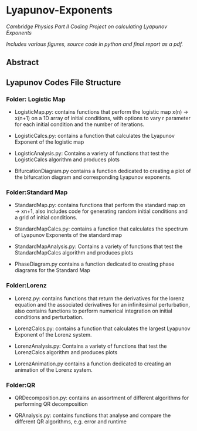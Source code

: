 # Lyapunov-Exponents
_Cambridge Physics Part II Coding Project on calculating Lyapunov Exponents_

_Includes various figures, source code in python and final report as a pdf._ 

## Abstract

## Lyapunov Codes File Structure
### Folder: Logistic Map
* LogisticMap.py: contains functions that perform the logistic map x(n) → x(n+1) on a 1D array of initial conditions, with options to vary r parameter for each initial condition and the number of iterations.

* LogisticCalcs.py: contains a function that calculates the Lyapunov Exponent of the logistic map

* LogisticAnalysis.py: Contains a variety of functions that test the LogisticCalcs algorithm and
produces plots

* BifurcationDiagram.py contains a function dedicated to creating a plot of the bifurcation diagram and corresponding Lyapunov exponents.

### Folder:Standard Map

* StandardMap.py: contains functions that perform the standard map xn → xn+1, also includes
code for generating random initial conditions and a grid of initial conditions.

* StandardMapCalcs.py: contains a function that calculates the spectrum of Lyapunov Exponents of the standard map

* StandardMapAnalysis.py: Contains a variety of functions that test the StandardMapCalcs algorithm and produces plots

* PhaseDiagram.py contains a function dedicated to creating phase diagrams for the Standard Map 

### Folder:Lorenz

* Lorenz.py: contains functions that return the derivatives for the lorenz equation and the associated derivatives for an infinitesimal perturbation, also contains functions to perform numerical integration on initial conditions and perturbation.

* LorenzCalcs.py: contains a function that calculates the largest Lyapunov Exponent of the Lorenz system.

* LorenzAnalysis.py: Contains a variety of functions that test the LorenzCalcs algorithm and produces plots

* LorenzAnimation.py contains a function dedicated to creating an animation of the Lorenz system. 
### Folder:QR
* QRDecomposition.py: contains an assortment of different algorithms for performing QR decomposition

* QRAnalysis.py: contains functions that analyse and compare the different QR algorithms, e.g. error and runtime
